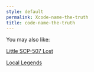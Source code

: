 ```yaml
---
style: default
permalink: Xcode-name-the-truth
title: code-name-the-truth
---
```

You may also like:

[Little SCP-507 Lost](http://scp-wiki.net/little-scp-507-lost)

[Local Legends](http://scp-wiki.net/local-legends)
